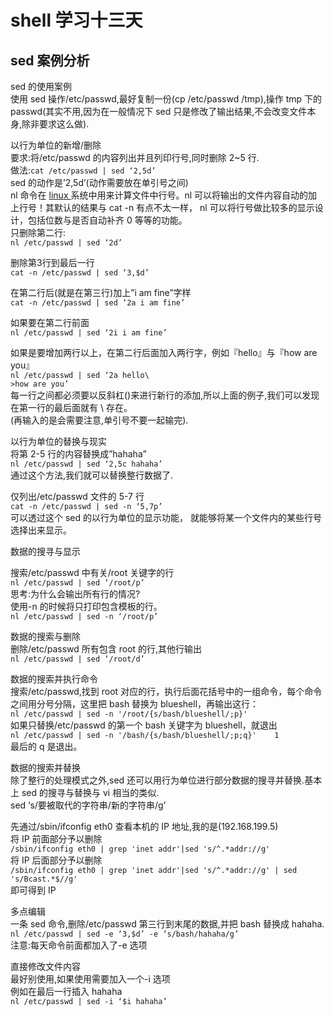 # shell 学习十三天
## sed 案例分析

sed 的使用案例  
使用 sed 操作/etc/passwd,最好复制一份(cp /etc/passwd /tmp),操作 tmp 下的 passwd(其实不用,因为在一般情况下 sed 只是修改了输出结果,不会改变文件本身,除非要求这么做).
 
 
以行为单位的新增/删除  
要求:将/etc/passwd 的内容列出并且列印行号,同时删除 2~5 行.  
做法:```cat /etc/passwd | sed ‘2,5d’```  
sed 的动作是’2,5d’(动作需要放在单引号之间)  
nl 命令在 [linux ](http://codex.wordpress.org.cn/Linux)系统中用来计算文件中行号。nl 可以将输出的文件内容自动的加上行号！其默认的结果与 cat -n 有点不太一样， nl 可以将行号做比较多的显示设计，包括位数与是否自动补齐 0 等等的功能。   
只删除第二行:  
```nl /etc/passwd | sed ‘2d’```
 
删除第3行到最后一行  
```cat -n /etc/passwd | sed ‘3,$d’ ```
 
在第二行后(就是在第三行)加上”i am fine”字样   
```cat -n /etc/passwd | sed ‘2a i am fine’```
 
如果要在第二行前面  
```nl /etc/passwd | sed ‘2i i am fine’```
 
如果是要增加两行以上，在第二行后面加入两行字，例如『hello』与『how are you』  
```nl /etc/passwd | sed ‘2a hello\```  
```>how are you’```  
每一行之间都必须要以反斜杠(\)来进行新行的添加,所以上面的例子,我们可以发现在第一行的最后面就有 \ 存在。  
(再输入的是会需要注意,单引号不要一起输完).
 
以行为单位的替换与现实  
将第 2-5 行的内容替换成”hahaha”  
```nl /etc/passwd | sed ‘2,5c hahaha’```  
通过这个方法,我们就可以替换整行数据了. 
 
仅列出/etc/passwd 文件的 5-7 行  
```cat -n /etc/passwd | sed -n ‘5,7p’```  
可以透过这个 sed 的以行为单位的显示功能， 就能够将某一个文件内的某些行号选择出来显示。
 
 
数据的搜寻与显示
 
搜索/etc/passwd 中有关/root 关键字的行  
```nl /etc/passwd | sed ‘/root/p’```  
思考:为什么会输出所有行的情况?  
使用-n 的时候将只打印包含模板的行。  
```nl /etc/passwd | sed -n ‘/root/p’```
 
数据的搜索与删除  
删除/etc/passwd 所有包含 root 的行,其他行输出  
```nl /etc/passwd | sed ‘/root/d’ ```
 
数据的搜索并执行命令  
搜索/etc/passwd,找到 root 对应的行，执行后面花括号中的一组命令，每个命令之间用分号分隔，这里把 bash 替换为 blueshell，再输出这行：  
 ```nl /etc/passwd | sed -n '/root/{s/bash/blueshell/;p}'```  
如果只替换/etc/passwd 的第一个 bash 关键字为 blueshell，就退出  
```nl /etc/passwd | sed -n '/bash/{s/bash/blueshell/;p;q}'    1  ```  
最后的 q 是退出。
 
数据的搜索并替换  
除了整行的处理模式之外,sed 还可以用行为单位进行部分数据的搜寻并替换.基本上 sed 的搜寻与替换与 vi 相当的类似.  
sed ‘s/要被取代的字符串/新的字符串/g’
 
先通过/sbin/ifconfig eth0 查看本机的 IP 地址,我的是(192.168.199.5)  
将 IP 前面部分予以删除  
```/sbin/ifconfig eth0 | grep 'inet addr'|sed 's/^.*addr://g'```  
将 IP 后面部分予以删除  
```/sbin/ifconfig eth0 | grep 'inet addr'|sed 's/^.*addr://g' | sed 's/Bcast.*$//g'```  
即可得到 IP
 
多点编辑  
一条 sed 命令,删除/etc/passwd 第三行到末尾的数据,并把 bash 替换成 hahaha.  
```nl /etc/passwd | sed -e ‘3,$d’ -e ‘s/bash/hahaha/g’```  
注意:每天命令前面都加入了-e 选项
 
 
直接修改文件内容  
最好别使用,如果使用需要加入一个-i 选项  
例如在最后一行插入 hahaha  
```nl /etc/passwd | sed -i ‘$i hahaha’```